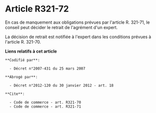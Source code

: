 # Article R321-72

En cas de manquement aux obligations prévues par l'article R. 321-71, le conseil peut décider le retrait de l'agrément d'un
expert.

La décision de retrait est notifiée à l'expert dans les conditions prévues à l'article R. 321-70.

**Liens relatifs à cet article**

	**Codifié par**:

	  - Décret n°2007-431 du 25 mars 2007

	**Abrogé par**:

	  - Décret n°2012-120 du 30 janvier 2012 - art. 18

	**Cite**:

	  - Code de commerce - art. R321-70
	  - Code de commerce - art. R321-71
